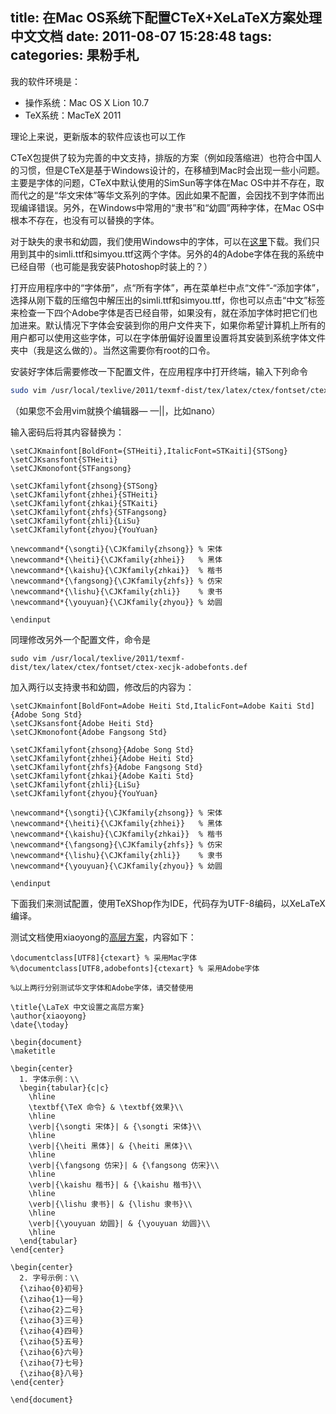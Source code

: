 title: 在Mac OS系统下配置CTeX+XeLaTeX方案处理中文文档
date: 2011-08-07 15:28:48
tags:
categories: 果粉手札
---

我的软件环境是：
* 操作系统：Mac OS X Lion 10.7
* TeX系统：MacTeX 2011
 
理论上来说，更新版本的软件应该也可以工作

CTeX包提供了较为完善的中文支持，排版的方案（例如段落缩进）也符合中国人的习惯，但是CTeX是基于Windows设计的，在移植到Mac时会出现一些小问题。主要是字体的问题，CTeX中默认使用的SimSun等字体在Mac OS中并不存在，取而代之的是“华文宋体”等华文系列的字体。因此如果不配置，会因找不到字体而出现编译错误。另外，在Windows中常用的“隶书”和“幼圆”两种字体，在Mac OS中根本不存在，也没有可以替换的字体。

<!--more-->

对于缺失的隶书和幼圆，我们使用Windows中的字体，可以在[这里](http://tinker-bot.googlecode.com/files/cfonts.tar.gz)下载。我们只用到其中的simli.ttf和simyou.ttf这两个字体。另外的4的Adobe字体在我的系统中已经自带（也可能是我安装Photoshop时装上的？）

打开应用程序中的“字体册”，点“所有字体”，再在菜单栏中点“文件”-“添加字体”，选择从刚下载的压缩包中解压出的simli.ttf和simyou.ttf，你也可以点击“中文”标签来检查一下四个Adobe字体是否已经自带，如果没有，就在添加字体时把它们也加进来。默认情况下字体会安装到你的用户文件夹下，如果你希望计算机上所有的用户都可以使用这些字体，可以在字体册偏好设置里设置将其安装到系统字体文件夹中（我是这么做的）。当然这需要你有root的口令。

安装好字体后需要修改一下配置文件，在应用程序中打开终端，输入下列命令

``` bash
sudo vim /usr/local/texlive/2011/texmf-dist/tex/latex/ctex/fontset/ctex-xecjk-winfonts.def
```

（如果您不会用vim就换个编辑器— —||，比如nano） 

输入密码后将其内容替换为：

``` plain
\setCJKmainfont[BoldFont={STHeiti},ItalicFont=STKaiti]{STSong}
\setCJKsansfont{STHeiti}
\setCJKmonofont{STFangsong}

\setCJKfamilyfont{zhsong}{STSong}
\setCJKfamilyfont{zhhei}{STHeiti}
\setCJKfamilyfont{zhkai}{STKaiti}
\setCJKfamilyfont{zhfs}{STFangsong}
\setCJKfamilyfont{zhli}{LiSu}
\setCJKfamilyfont{zhyou}{YouYuan}

\newcommand*{\songti}{\CJKfamily{zhsong}} % 宋体
\newcommand*{\heiti}{\CJKfamily{zhhei}}   % 黑体
\newcommand*{\kaishu}{\CJKfamily{zhkai}}  % 楷书
\newcommand*{\fangsong}{\CJKfamily{zhfs}} % 仿宋
\newcommand*{\lishu}{\CJKfamily{zhli}}    % 隶书
\newcommand*{\youyuan}{\CJKfamily{zhyou}} % 幼圆

\endinput
```

同理修改另外一个配置文件，命令是

```
sudo vim /usr/local/texlive/2011/texmf-dist/tex/latex/ctex/fontset/ctex-xecjk-adobefonts.def
```

加入两行以支持隶书和幼圆，修改后的内容为：

``` plain
\setCJKmainfont[BoldFont=Adobe Heiti Std,ItalicFont=Adobe Kaiti Std]{Adobe Song Std}
\setCJKsansfont{Adobe Heiti Std}
\setCJKmonofont{Adobe Fangsong Std}

\setCJKfamilyfont{zhsong}{Adobe Song Std}
\setCJKfamilyfont{zhhei}{Adobe Heiti Std}
\setCJKfamilyfont{zhfs}{Adobe Fangsong Std}
\setCJKfamilyfont{zhkai}{Adobe Kaiti Std}
\setCJKfamilyfont{zhli}{LiSu}
\setCJKfamilyfont{zhyou}{YouYuan}

\newcommand*{\songti}{\CJKfamily{zhsong}} % 宋体
\newcommand*{\heiti}{\CJKfamily{zhhei}}   % 黑体
\newcommand*{\kaishu}{\CJKfamily{zhkai}}  % 楷书
\newcommand*{\fangsong}{\CJKfamily{zhfs}} % 仿宋
\newcommand*{\lishu}{\CJKfamily{zhli}}    % 隶书
\newcommand*{\youyuan}{\CJKfamily{zhyou}} % 幼圆

\endinput
```

下面我们来测试配置，使用TeXShop作为IDE，代码存为UTF-8编码，以XeLaTeX编译。

测试文档使用xiaoyong的[高层方案](http://blog.xiaoyong.org/?p=85)，内容如下：

```plain
\documentclass[UTF8]{ctexart} % 采用Mac字体
%\documentclass[UTF8,adobefonts]{ctexart} % 采用Adobe字体

%以上两行分别测试华文字体和Adobe字体，请交替使用

\title{\LaTeX 中文设置之高层方案}
\author{xiaoyong}
\date{\today}
 
\begin{document}
\maketitle
 
\begin{center}
  1. 字体示例：\\
  \begin{tabular}{c|c}
    \hline
    \textbf{\TeX 命令} & \textbf{效果}\\
    \hline
    \verb|{\songti 宋体}| & {\songti 宋体}\\
    \hline
    \verb|{\heiti 黑体}| & {\heiti 黑体}\\
    \hline
    \verb|{\fangsong 仿宋}| & {\fangsong 仿宋}\\
    \hline
    \verb|{\kaishu 楷书}| & {\kaishu 楷书}\\
    \hline
    \verb|{\lishu 隶书}| & {\lishu 隶书}\\
    \hline
    \verb|{\youyuan 幼圆}| & {\youyuan 幼圆}\\
    \hline
  \end{tabular}
\end{center}
 
\begin{center}
  2. 字号示例：\\
  {\zihao{0}初号}
  {\zihao{1}一号}
  {\zihao{2}二号}
  {\zihao{3}三号}
  {\zihao{4}四号}
  {\zihao{5}五号}
  {\zihao{6}六号}
  {\zihao{7}七号}
  {\zihao{8}八号}
\end{center}
 
\end{document}
```